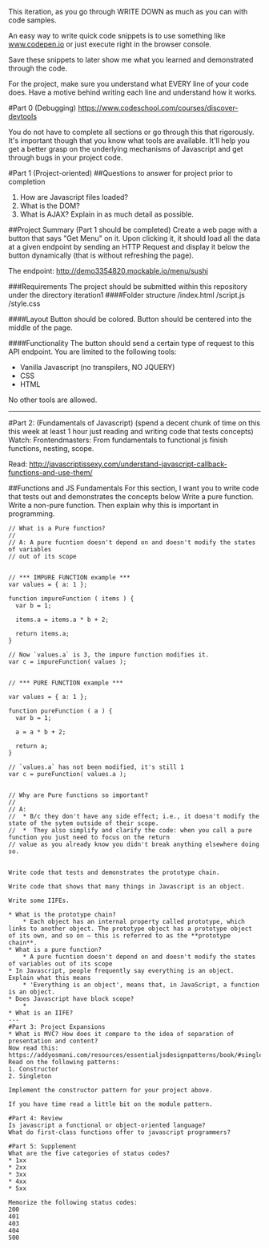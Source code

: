 This iteration, as you go through WRITE DOWN as much as you can with code samples.

An easy way to write quick code snippets is to use something like www.codepen.io or just execute right in the browser console.

Save these snippets to later show me what you learned and demonstrated through the code.

For the project, make sure you understand what EVERY line of your code does. Have a motive behind writing each line and understand how it works. 

#Part 0 (Debugging)
https://www.codeschool.com/courses/discover-devtools

You do not have to complete all sections or go through this that rigorously. It's important though that you know what tools are available. It'll help you get a better grasp on the underlying mechanisms of Javascript and get through bugs in your project code. 

#Part 1 (Project-oriented)
##Questions to answer for project prior to completion
1. How are Javascript files loaded? 
2. What is the DOM? 
3. What is AJAX? Explain in as much detail as possible.

##Project Summary (Part 1 should be completed)
Create a web page with a button that says "Get Menu" on it. Upon clicking it,
it should load all the data at a given endpoint by sending an HTTP Request and display it below the button dynamically (that is without refreshing the page).

The endpoint: http://demo3354820.mockable.io/menu/sushi

###Requirements
The project should be submitted within this repository under the directory iteration1
####Folder structure
/index.html
/script.js
/style.css

####Layout
Button should be colored.
Button should be centered into the middle of the page.

####Functionality
The button should send a certain type of request to this API endpoint.
You are limited to the following tools:
* Vanilla Javascript (no transpilers, NO JQUERY)
* CSS
* HTML

No other tools are allowed.


---
#Part 2: (Fundamentals of Javascript) (spend a decent chunk of time on this this week at least 1 hour just reading and writing code that tests concepts)
Watch:
Frontendmasters: From fundamentals to functional js finish functions, nesting, scope.

Read: 
http://javascriptissexy.com/understand-javascript-callback-functions-and-use-them/

##Functions and JS Fundamentals 
For this section, I want you to write code that tests out and demonstrates the concepts below
Write a pure function. Write a non-pure function. Then explain why this is important in programming.

```
// What is a Pure function?
// 
// A: A pure fucntion doesn't depend on and doesn't modify the states of variables 
// out of its scope


// *** IMPURE FUNCTION example *** 
var values = { a: 1 };

function impureFunction ( items ) {
  var b = 1;

  items.a = items.a * b + 2;

  return items.a;
}

// Now `values.a` is 3, the impure function modifies it.
var c = impureFunction( values );


// *** PURE FUNCTION example *** 

var values = { a: 1 };

function pureFunction ( a ) {
  var b = 1;

  a = a * b + 2;

  return a;
}

// `values.a` has not been modified, it's still 1
var c = pureFunction( values.a );


// Why are Pure functions so important?
//
// A: 
//	* B/c they don't have any side effect; i.e., it doesn't modify the state of the sytem outside of their scope.
//	*  They also simplify and clarify the code: when you call a pure function you just need to focus on the return
// value as you already know you didn't break anything elsewhere doing so.


Write code that tests and demonstrates the prototype chain.

Write code that shows that many things in Javascript is an object.

Write some IIFEs.

* What is the prototype chain?
	* Each object has an internal property called prototype, which links to another object. The prototype object has a prototype object of its own, and so on – this is referred to as the **prototype chain**.
* What is a pure function?
	* A pure fucntion doesn't depend on and doesn't modify the states of variables out of its scope
* In Javascript, people frequently say everything is an object. Explain what this means
	* 'Everything is an object', means that, in JavaScript, a function is an object. 
* Does Javascript have block scope? 
	*
* What is an IIFE?
---
#Part 3: Project Expansions
* What is MVC? How does it compare to the idea of separation of presentation and content?
Now read this:
https://addyosmani.com/resources/essentialjsdesignpatterns/book/#singletonpatternjavascript
Read on the following patterns:
1. Constructor
2. Singleton

Implement the constructor pattern for your project above.

If you have time read a little bit on the module pattern.

#Part 4: Review
Is javascript a functional or object-oriented language?  
What do first-class functions offer to javascript programmers?  

#Part 5: Supplement
What are the five categories of status codes?
* 1xx
* 2xx
* 3xx
* 4xx
* 5xx

Memorize the following status codes:
200
401
403
404
500


